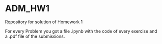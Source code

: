 # ADM_HW1
Repository for solution of Homework 1

For every Problem you got a file .ipynb with the code of every exercise and a .pdf file of the submissions.
